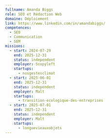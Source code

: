 ```yaml
---
fullname: Amanda Biggs
role: SEO et Rédaction Web
domaine: Déploiement
link: https://www.linkedin.com/in/amandabiggs/
competences:
  - SEO
  - Communication
  - SEM
missions:
  - start: 2024-07-29
    end: 2025-12-31
    status: independent
    employer: Scopyleft
    startups:
      - nosgestesclimat
  - start: 2025-06-01
    end: 2025-12-31
    status: independent
    employer: Malt
    startups:
      - transition-ecologique-des-entreprises
  - start: 2025-07-01
    end: 2025-12-31
    status: independent
    employer: Malt
    startups:
      - longuevieauxobjets
---
```

